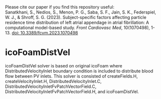 Please cite our paper if you find this repository useful:</br>
Sanatkhani, S., Nedios, S., Menon, P. G., Saba, S. F., Jain, S. K., Federspiel, W. J., & Shroff, S. G. (2023). Subject-specific factors affecting particle residence time distribution of left atrial appendage in atrial fibrillation: A computational model-based study. <i>Front Cardiovasc Med</i>, 10(1070498), 1-13. <a href = "https://doi.org/10.3389/fcvm.2023.1070498" target="_blank">doi: 10.3389/fcvm.2023.1070498</a></li>

# icoFoamDistVel
icoFoamDistVel solver is based on original icoFoam where DistributedVelocityInlet boundary condition is included to distribute blood flow between PV inlets. This solver is consisted of createFields.H, createVelocityInlet.H, DistributedVelocityInlet.C, DistributedVelocityInletFvPatchVectorField.C, DistributedVelocityInletFvPatchVectorField.H, and icoFoamDistVel.
